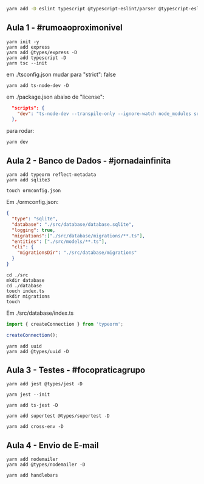 ```bash
yarn add -D eslint typescript @typescript-eslint/parser @typescript-eslint/eslint-plugin
```



## Aula 1 - #rumoaoproximonivel

```
yarn init -y
yarn add express
yarn add @types/express -D
yarn add typescript -D
yarn tsc --init
```

em ./tsconfig.json mudar para "strict": false

```
yarn add ts-node-dev -D
```

em ./package.json abaixo de "license":
```json
  "scripts": {
    "dev": "ts-node-dev --transpile-only --ignore-watch node_modules src/server.ts"
  },
```

para rodar: 
```
yarn dev
```



## Aula 2 - Banco de Dados - #jornadainfinita

```
yarn add typeorm reflect-metadata
yarn add sqlite3
```

```
touch ormconfig.json
```

Em ./ormconfig.json:
```json
{
  "type": "sqlite",
  "database": "./src/database/database.sqlite",
  "logging": true,
  "migrations":["./src/database/migrations/**.ts"],
  "entities": ["./src/models/**.ts"],
  "cli": {
    "migrationsDir": "./src/database/migrations"
  }
}

```

```
cd ./src
mkdir database
cd ./database
touch index.ts
mkdir migrations
touch
```

Em ./src/database/index.ts
```ts
import { createConnection } from 'typeorm';

createConnection();
```

```
yarn add uuid
yarn add @types/uuid -D
```


## Aula 3 - Testes - #focopraticagrupo

```
yarn add jest @types/jest -D
```

```
yarn jest --init
```

```
yarn add ts-jest -D
```

```
yarn add supertest @types/supertest -D
```

```
yarn add cross-env -D
```

## Aula 4 - Envio de E-mail
```
yarn add nodemailer
yarn add @types/nodemailer -D
```

```
yarn add handlebars
```

